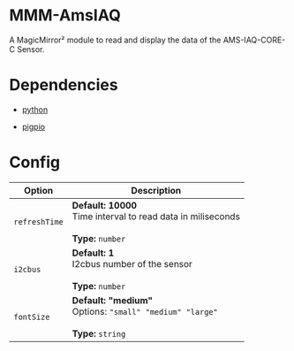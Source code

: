 # MMM-AmsIAQ
A MagicMirror² module to read and display the data of the AMS-IAQ-CORE-C Sensor.

# Dependencies

- [python](https://www.python.org/)

- [pigpio](https://github.com/joan2937/pigpio)

# Config

<table>
  <thead>
    <tr>
      <th>Option</th>
      <th>Description</th>
    </tr>
  </thead>
  <tbody>
    <tr>
      <td><code>refreshTime</code></td>
      <td><strong>Default: 10000</strong><br>Time interval to read data in miliseconds<br><br><strong>Type:</strong> <code>number</code></td>
    </tr>
    <tr>
      <td><code>i2cbus</code></td>
      <td><strong>Default: 1</strong><br>I2cbus number of the sensor<br><br><strong>Type:</strong> <code>number</code></td>
    </tr>
    <tr>
      <td><code>fontSize</code></td>
      <td><strong>Default: "medium"</strong><br>Options: <code>"small" "medium" "large"</code><br><br><strong>Type:</strong> <code>string</code></td>
    </tr>
  </tbody>
</table>
